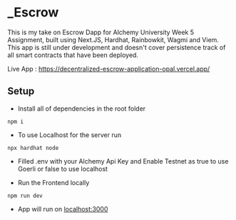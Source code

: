 # _Escrow

This is my take on Escrow Dapp for Alchemy University Week 5 Assignment, built using Next.JS, Hardhat, Rainbowkit, Wagmi and Viem.
This app is still under development and doesn't cover persistence track of all smart contracts that have been deployed.

Live App : https://decentralized-escrow-application-opal.vercel.app/

## Setup

- Install all of dependencies in the root folder

```
npm i
```

- To use Localhost for the server run 

```
npx hardhat node
```

- Filled .env with your Alchemy Api Key and Enable Testnet as true to use Goerli or false to use localhost

- Run the Frontend locally 

```
npm run dev
```

- App will run on [localhost:3000](http://localhost:3000)
